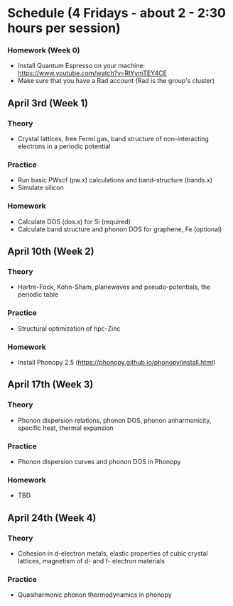 # Schedule (4 Fridays - about 2 - 2:30 hours per session)

### Homework (Week 0)

+ Install Quantum Espresso on your machine: https://www.youtube.com/watch?v=RlYymTEY4CE
+ Make sure that you have a Rad account (Rad is the group's cluster)

## April 3rd (Week 1)
### Theory

+ Crystal lattices, free Fermi gas, band structure of non-interacting electrons in a periodic potential


### Practice
+ Run basic PWscf (pw.x) calculations and band-structure (bands.x)
+ Simulate silicon

### Homework

+ Calculate DOS (dos.x) for Si (required)
+ Calculate band structure and phonon DOS for graphene, Fe (optional)

## April 10th (Week 2)
### Theory

+ Hartre-Fock, Kohn-Sham, planewaves and pseudo-potentials, the periodic table 

### Practice

+ Structural optimization of hpc-Zinc

### Homework

+ Install Phonopy 2.5 (https://phonopy.github.io/phonopy/install.html)

## April 17th (Week 3)
### Theory

+ Phonon dispersion relations, phonon DOS, phonon anharmonicity, specific heat, thermal expansion

### Practice

 + Phonon dispersion curves and phonon DOS in Phonopy 

### Homework 

 + TBD

## April 24th (Week 4)
### Theory

+ Cohesion in d-electron metals, elastic properties of cubic crystal lattices, magnetism of d- and f- electron materials

### Practice

 + Quasiharmonic phonon thermodynamics in phonopy
